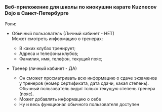 ### Веб-приложение для школы по киокушин карате Kuznecov Dojo в Санкт-Петербурге

Роли:

- Обычный пользователь (Личный кабинет - НЕТ) </br>
  Может смотреть информацию о тренерах:
    * В каких клубах тренирует;
    * Адреса и телефоны клубов;
    * Фамилия, имя, телефон, текущий пояс;
    
- Тренер (личный кабинет - ДА)   
  * Он сможет просматривать всю информацию о сдаче экзаменов у тренеров (номер сертификата, дата сдачи, какая степень). Обычный             пользователь видит только текущую степень тренера (пояс). 
  * Может добавлять информацию о себе
  * Ну и весь функционал обычного пользователя доступен
